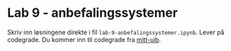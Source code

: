 # Lab 9 - anbefalingssystemer

Skriv inn løsningene direkte i fil `lab-9-anbefalingssystemer.ipynb`. Lever på codegrade. Du kommer inn til codegrade fra [mitt-uib](https://mitt.uib.no/courses/48677/assignments/95590).
